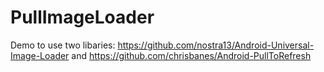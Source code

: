 PullImageLoader
===============

Demo to use two libaries: https://github.com/nostra13/Android-Universal-Image-Loader and https://github.com/chrisbanes/Android-PullToRefresh
